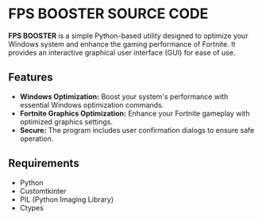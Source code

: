 # FPS BOOSTER SOURCE CODE

**FPS BOOSTER** is a simple Python-based utility designed to optimize your Windows system and enhance the gaming performance of Fortnite. It provides an interactive graphical user interface (GUI) for ease of use.

## Features

- **Windows Optimization:** Boost your system's performance with essential Windows optimization commands.
- **Fortnite Graphics Optimization:** Enhance your Fortnite gameplay with optimized graphics settings.
- **Secure:** The program includes user confirmation dialogs to ensure safe operation.

## Requirements

- Python
- Customtkinter
- PIL (Python Imaging Library)
- Ctypes
